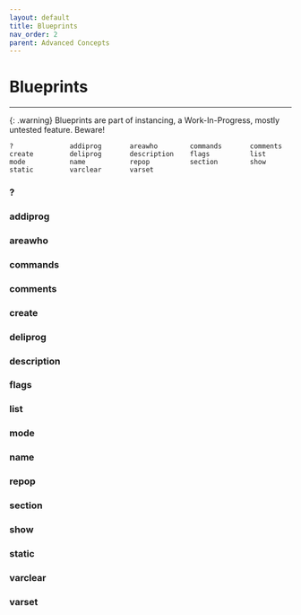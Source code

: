 ```yaml
---
layout: default
title: Blueprints
nav_order: 2
parent: Advanced Concepts
---
```


# Blueprints

---

{: .warning}
Blueprints are part of instancing, a Work-In-Progress, mostly untested feature. Beware!

```
?              addiprog       areawho        commands       comments       
create         deliprog       description    flags          list           
mode           name           repop          section        show           
static         varclear       varset         
```

### ?

### addiprog

### areawho

### commands

### comments

### create

### deliprog

### description

### flags

### list

### mode

### name

### repop

### section

### show

### static

### varclear

### varset